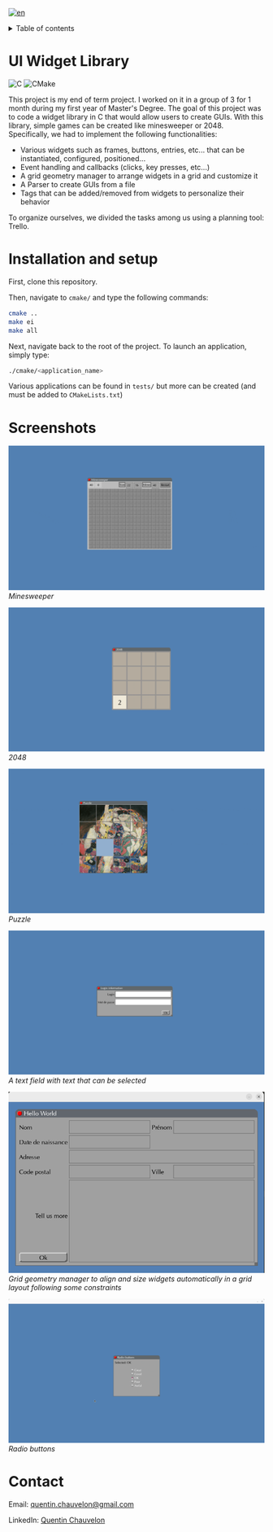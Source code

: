 [![en](https://img.shields.io/badge/lang-fr-blue.svg)](README.fr.md)

<details>

<summary>Table of contents</summary>

1. [UI Widget Library](#ui-widget-library)
2. [Installation and setup](#installation-and-setup)
2. [Screenshots](#screenshots)
2. [Contact](#contact)

</details>


# UI Widget Library

![C](https://img.shields.io/badge/C-%2300599C.svg?style=flat&logo=C&logoColor=white&labelColor=grey)
![CMake](https://img.shields.io/badge/CMake-%23008FBA.svg?style=flat&logo=cmake&logoColor=white&labelColor=grey)

This project is my end of term project. I worked on it in a group of 3 for 1 month during my first year of Master's Degree. The goal of this project was to code a widget library in C that would allow users to create GUIs. With this library, simple games can be created like minesweeper or 2048. Specifically, we had to implement the following functionalities:
- Various widgets such as frames, buttons, entries, etc... that can be instantiated, configured, positioned...
- Event handling and callbacks (clicks, key presses, etc...)
- A grid geometry manager to arrange widgets in a grid and customize it
- A Parser to create GUIs from a file
- Tags that can be added/removed from widgets to personalize their behavior

To organize ourselves, we divided the tasks among us using a planning tool: Trello.

# Installation and setup

First, clone this repository.

Then, navigate to `cmake/` and type the following commands:
```bash
cmake ..
make ei
make all
```

Next, navigate back to the root of the project. To launch an application, simply type:
```bash
./cmake/<application_name>
```
Various applications can be found in `tests/` but more can be created (and must be added to `CMakeLists.txt`)

# Screenshots

![Minesweeper](Images/Minesweeper.gif)  
*Minesweeper*

![2048](Images/2048.gif)  
*2048*

![Puzzle](Images/Puzzle.gif)  
*Puzzle*

![Entry](Images/Entry.gif)  
*A text field with text that can be selected*

![Grid geometry manager](Images/Grid.png)  
*Grid geometry manager to align and size widgets automatically in a grid layout following some constraints*

![Radio buttons](Images/Radio.gif)  
*Radio buttons*

# Contact

Email: [quentin.chauvelon@gmail.com](mailto:quentin.chauvelon@gmail.com) 

LinkedIn: [Quentin Chauvelon](https://www.linkedin.com/in/quentin-chauvelon/) 
